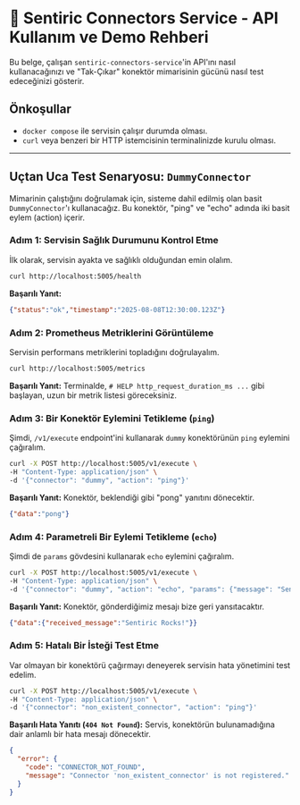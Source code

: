 # 🔌 Sentiric Connectors Service - API Kullanım ve Demo Rehberi

Bu belge, çalışan `sentiric-connectors-service`'in API'ını nasıl kullanacağınızı ve "Tak-Çıkar" konektör mimarisinin gücünü nasıl test edeceğinizi gösterir.

## Önkoşullar

*   `docker compose` ile servisin çalışır durumda olması.
*   `curl` veya benzeri bir HTTP istemcisinin terminalinizde kurulu olması.

---

## Uçtan Uca Test Senaryosu: `DummyConnector`

Mimarinin çalıştığını doğrulamak için, sisteme dahil edilmiş olan basit `DummyConnector`'ı kullanacağız. Bu konektör, "ping" ve "echo" adında iki basit eylem (action) içerir.

### Adım 1: Servisin Sağlık Durumunu Kontrol Etme

İlk olarak, servisin ayakta ve sağlıklı olduğundan emin olalım.

```bash
curl http://localhost:5005/health
```

**Başarılı Yanıt:**
```json
{"status":"ok","timestamp":"2025-08-08T12:30:00.123Z"}
```

### Adım 2: Prometheus Metriklerini Görüntüleme

Servisin performans metriklerini topladığını doğrulayalım.

```bash
curl http://localhost:5005/metrics
```

**Başarılı Yanıt:**
Terminalde, `# HELP http_request_duration_ms ...` gibi başlayan, uzun bir metrik listesi göreceksiniz.

### Adım 3: Bir Konektör Eylemini Tetikleme (`ping`)

Şimdi, `/v1/execute` endpoint'ini kullanarak `dummy` konektörünün `ping` eylemini çağıralım.

```bash
curl -X POST http://localhost:5005/v1/execute \
-H "Content-Type: application/json" \
-d '{"connector": "dummy", "action": "ping"}'
```

**Başarılı Yanıt:**
Konektör, beklendiği gibi "pong" yanıtını dönecektir.

```json
{"data":"pong"}
```

### Adım 4: Parametreli Bir Eylemi Tetikleme (`echo`)

Şimdi de `params` gövdesini kullanarak `echo` eylemini çağıralım.

```bash
curl -X POST http://localhost:5005/v1/execute \
-H "Content-Type: application/json" \
-d '{"connector": "dummy", "action": "echo", "params": {"message": "Sentiric Rocks!"}}'
```

**Başarılı Yanıt:**
Konektör, gönderdiğimiz mesajı bize geri yansıtacaktır.

```json
{"data":{"received_message":"Sentiric Rocks!"}}
```

### Adım 5: Hatalı Bir İsteği Test Etme

Var olmayan bir konektörü çağırmayı deneyerek servisin hata yönetimini test edelim.

```bash
curl -X POST http://localhost:5005/v1/execute \
-H "Content-Type: application/json" \
-d '{"connector": "non_existent_connector", "action": "ping"}'
```

**Başarılı Hata Yanıtı (`404 Not Found`):**
Servis, konektörün bulunamadığına dair anlamlı bir hata mesajı dönecektir.

```json
{
  "error": {
    "code": "CONNECTOR_NOT_FOUND",
    "message": "Connector 'non_existent_connector' is not registered."
  }
}
```

